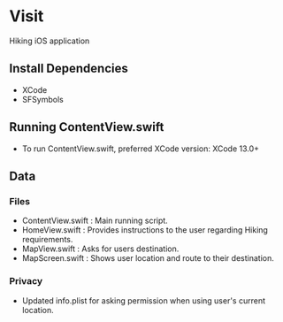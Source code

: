 # Visit
Hiking iOS application

## Install Dependencies
- XCode
- SFSymbols

## Running ContentView.swift
- To run ContentView.swift, preferred XCode version: XCode 13.0+

## Data
### Files
- ContentView.swift : Main running script.
- HomeView.swift : Provides instructions to the user regarding Hiking requirements.
- MapView.swift : Asks for users destination.
- MapScreen.swift : Shows user location and route to their destination.

### Privacy
- Updated info.plist for asking permission when using user's current location.

